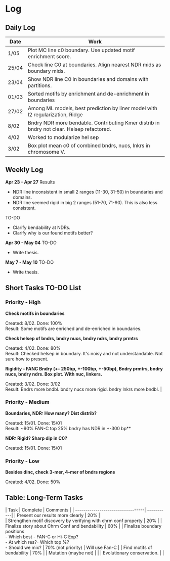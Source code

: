 # Log

## Daily Log
| Date | Work | 
|------|------| 
| 1/05 | Plot MC line c0 boundary. Use updated motif enrichment score. |
| 25/04| Check line C0 at boundaries. Align nearest NDR mids as boundary mids. |
| 23/04| Show NDR line C0 in boundaries and domains with partitions. |
| 01/03| Sorted motifs by enrichment and de-enrichment in boundaries | 
| 27/02| Among ML models, best prediction by liner model with l2 regularization, Ridge | 
| 8/02 | Bndry NDR more bendable. Contributing Kmer distrib in bndry not clear. Helsep refactored. |
| 4/02 | Worked to modularize hel sep | 
| 3/02 | Box plot mean c0 of combined bndrs, nucs, lnkrs in chromosome V. | 

## Weekly Log

**Apr 23 - Apr 27**
Results 
- NDR line inconsistent in small 2 ranges (11-30, 31-50) in boundaries and domains. 
- NDR line seemed rigid in big 2 ranges (51-70, 71-90). This is also less consistent. 

TO-DO
- Clarify bendability at NDRs. 
- Clarify why is our found motifs better?

**Apr 30 - May 04**
TO-DO
- Write thesis. 

**May 7 - May 10**
TO-DO 
- Write thesis. 
## Short Tasks TO-DO List
### Priority - High
**Check motifs in boundaries** 

Created: 8/02. Done: 100%<br>
Result: Some motifs are enriched and de-enriched in boundaries.

**Check helsep of bndrs, bndry nucs, bndry ndrs, bndry prmtrs** 

Created: 4/02. Done: 80%<br>
Result: Checked helsep in boundary. It's noisy and not understandable. Not sure how to present.

**Rigidity - FANC Bndry (+- 250bp, +-100bp, +-50bp), Bndry prmtrs, bndry nucs, bndry ndrs. Box plot. With nuc, linkers.**

Created: 3/02. Done: 3/02 <br>
Result: Bndrs more bndbl. bndry nucs more rigid. bndry lnkrs more bndbl. |

### Priority - Medium 
**Boundaries, NDR: How many? Dist distrib?** 

Created: 15/01. Done: 15/01 <br>
Result: ~90% FAN-C top 25% bndry has NDR in +-300 bp**

**NDR: Rigid? Sharp dip in C0?** 

Created: 15/01. Done: 15/01

### Priority - Low
**Besides dinc, check 3-mer, 4-mer of bndrs regions** 

Created: 4/02. Done: 50%  


## Table: Long-Term Tasks 
| Task                              |  Complete  | Comments |
| ----------------------------------| -----------|
| Present our results more clearly  |  20% |  
| Strengthen motif discovery by verifying with chrm conf property | 20% |
| Finalize story about Chrm Conf and bendability | 60% |
| Finalize boundary positions<br> - Which best - FAN-C or Hi-C Exp?<br>- At which res?- Which top %? <br>- Should we mix?       |     70% (not priority)       | Will use Fan-C |
| Find motifs of bendability | 70% |
| Mutation (maybe not) |  | 
| Evolutionary conservation. |  |

